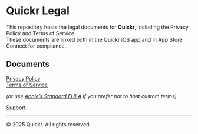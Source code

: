 # Quickr Legal

This repository hosts the legal documents for **Quickr**, including the Privacy Policy and Terms of Service.  
These documents are linked both in the Quickr iOS app and in App Store Connect for compliance.

## Documents

[Privacy Policy](https://gakkomimem.github.io/quickr-legal/privacy)  
[Terms of Service](https://gakkomimem.github.io/quickr-legal/terms)

  *(or use [Apple’s Standard EULA](https://www.apple.com/legal/internet-services/itunes/dev/stdeula/) if you prefer not to host custom terms)*

[Support](https://gakkomimem.github.io/quickr-legal/support/)

---

© 2025 Quickr. All rights reserved.
